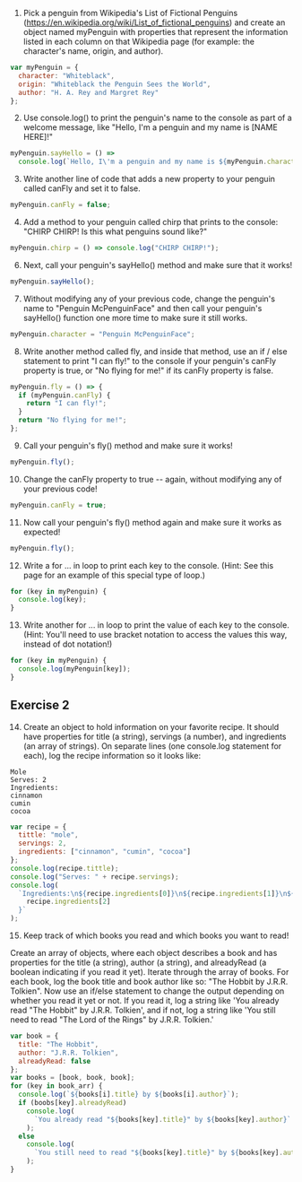 1. Pick a penguin from Wikipedia's List of Fictional Penguins (https://en.wikipedia.org/wiki/List_of_fictional_penguins) and create an object named myPenguin with properties that represent the information listed in each column on that Wikipedia page (for example: the character's name, origin, and author).

```js
var myPenguin = {
  character: "Whiteblack",
  origin: "Whiteblack the Penguin Sees the World",
  author: "H. A. Rey and Margret Rey"
};
```

2. Use console.log() to print the penguin's name to the console as part of a welcome message, like "Hello, I'm a penguin and my name is [NAME HERE]!"

```js
myPenguin.sayHello = () =>
  console.log(`Hello, I\'m a penguin and my name is ${myPenguin.character}!`);
```

3. Write another line of code that adds a new property to your penguin called canFly and set it to false.

```js
myPenguin.canFly = false;
```

4. Add a method to your penguin called chirp that prints to the console: "CHIRP CHIRP! Is this what penguins sound like?"

```js
myPenguin.chirp = () => console.log("CHIRP CHIRP!");
```

6. Next, call your penguin's sayHello() method and make sure that it works!

```js
myPenguin.sayHello();
```

7. Without modifying any of your previous code, change the penguin's name to "Penguin McPenguinFace" and then call your penguin's sayHello() function one more time to make sure it still works.

```js
myPenguin.character = "Penguin McPenguinFace";
```

8. Write another method called fly, and inside that method, use an if / else statement to print "I can fly!" to the console if your penguin's canFly property is true, or "No flying for me!" if its canFly property is false.

```js
myPenguin.fly = () => {
  if (myPenguin.canFly) {
    return "I can fly!";
  }
  return "No flying for me!";
};
```

9. Call your penguin's fly() method and make sure it works!

```js
myPenguin.fly();
```

10. Change the canFly property to true -- again, without modifying any of your previous code!

```js
myPenguin.canFly = true;
```

11. Now call your penguin's fly() method again and make sure it works as expected!

```js
myPenguin.fly();
```

12. Write a for ... in loop to print each key to the console. (Hint: See this page for an example of this special type of loop.)

```js
for (key in myPenguin) {
  console.log(key);
}
```

13. Write another for ... in loop to print the value of each key to the console. (Hint: You'll need to use bracket notation to access the values this way, instead of dot notation!)

```js
for (key in myPenguin) {
  console.log(myPenguin[key]);
}
```

## Exercise 2

14. Create an object to hold information on your favorite recipe. It should have properties for title (a string), servings (a number), and ingredients (an array of strings).
    On separate lines (one console.log statement for each), log the recipe information so it looks like:

```
Mole
Serves: 2
Ingredients:
cinnamon
cumin
cocoa
```

```js
var recipe = {
  tittle: "mole",
  servings: 2,
  ingredients: ["cinnamon", "cumin", "cocoa"]
};
console.log(recipe.tittle);
console.log("Serves: " + recipe.servings);
console.log(
  `Ingredients:\n${recipe.ingredients[0]}\n${recipe.ingredients[1]}\n${
    recipe.ingredients[2]
  }`
);
```

15. Keep track of which books you read and which books you want to read!

Create an array of objects, where each object describes a book and has properties for the title (a string), author (a string), and alreadyRead (a boolean indicating if you read it yet).
Iterate through the array of books. For each book, log the book title and book author like so: "The Hobbit by J.R.R. Tolkien".
Now use an if/else statement to change the output depending on whether you read it yet or not. If you read it, log a string like 'You already read "The Hobbit" by J.R.R. Tolkien', and if not, log a string like 'You still need to read "The Lord of the Rings" by J.R.R. Tolkien.'

```js
var book = {
  title: "The Hobbit",
  author: "J.R.R. Tolkien",
  alreadyRead: false
};
var books = [book, book, book];
for (key in book_arr) {
  console.log(`${books[i].title} by ${books[i].author}`);
  if (boobs[key].alreadyRead)
    console.log(
      `You already read "${books[key].title}" by ${books[key].author}`
    );
  else
    console.log(
      `You still need to read "${books[key].title}" by ${books[key].author}`
    );
}
```
